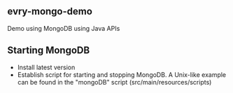 evry-mongo-demo
-------
Demo using MongoDB using Java APIs

Starting MongoDB
------------------
* Install latest version
* Establish script for starting and stopping MongoDB. A Unix-like example can be found in the "mongoDB" script (src/main/resources/scripts)

